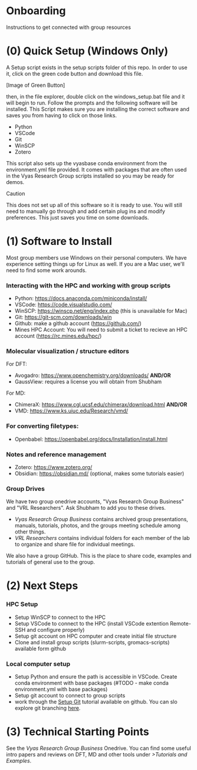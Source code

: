 # Onboarding
Instructions to get connected with group resources  

# (0) Quick Setup (Windows Only)

A Setup script exists in the setup scripts folder of this repo. In order to use it, click on the green code button and download this file.

[Image of Green Button]

then, in the file explorer, double click on the windows_setup.bat file and it will begin to run. Follow the prompts and the following software will be installed. This Script makes sure you are installing the correct software and saves you from having to click on those links.

- Python
- VSCode
- Git
- WinSCP
- Zotero

This script also sets up the vyasbase conda environment from the environment.yml file provided. It comes with packages that are often used in the Vyas Research Group scripts installed so you may be ready for demos.

> [!Caution]
> This does not set up all of this software so it is ready to use. You will still need to manually go through and add certain plug ins and modify preferences. This just saves you time on some downloads.


# (1) Software to Install  
Most group members use Windows on their personal computers. We have experience setting things up for Linux as well. If you are a Mac user, we'll need to find some work arounds.

### Interacting with the HPC and working with group scripts
- Python: https://docs.anaconda.com/miniconda/install/
- VSCode: https://code.visualstudio.com/
- WinSCP: https://winscp.net/eng/index.php (this is unavailable for Mac)
- Git: https://git-scm.com/downloads/win
- Github: make a github account (https://github.com/)
- Mines HPC Account: You will need to submit a ticket to recieve an HPC account (https://rc.mines.edu/hpc/)
  
### Molecular visualization / structure editors 
For DFT:  
- Avogadro: https://www.openchemistry.org/downloads/ **AND/OR**
- GaussView: requires a license you will obtain from Shubham

For MD:  
- ChimeraX: https://www.cgl.ucsf.edu/chimerax/download.html **AND/OR**
- VMD: https://www.ks.uiuc.edu/Research/vmd/

### For converting filetypes:
- Openbabel: https://openbabel.org/docs/Installation/install.html

### Notes and reference management 
- Zotero: https://www.zotero.org/
- Obsidian: https://obsidian.md/ (optional, makes some tutorials easier)

### Group Drives 
We have two group onedrive accounts, "Vyas Research Group Business" and "VRL Researchers". Ask Shubham to add you to these drives.  
- *Vyas Research Group Business* contains archived group presentations, manuals, tutorials, photos, and the groups meeting schedule among other things.
- *VRL Researchers* contains individual folders for each member of the lab to organize and share file for individual meetings.
  
We also have a group GitHub. This is the place to share code, examples and tutorials of general use to the group.

# (2) Next Steps
### HPC Setup
- Setup WinSCP to connect to the HPC
- Setup VSCode to connect to the HPC (install VSCode extention Remote-SSH and configure properly)
- Setup git account on HPC computer and create initial file structure
- Clone and install group scripts (slurm-scripts, gromacs-scripts) available form github
### Local computer setup
- Setup Python and ensure the path is accessible in VSCode. Create conda environment with base packages (#TODO - make conda environment.yml with base packages)
- Setup git account to connect to group scripts
- work through the [Setup Git](https://github.com/vyas-research-group/Setup_Git) tutorial available on github. You can slo explore git branching [here](https://learngitbranching.js.org/?locale=en_US).

# (3) Technical Starting Points
See the *Vyas Research Group Business* Onedrive. You can find some useful intro papers and reviews on DFT, MD and other tools under *>Tutorials and Examples*.

